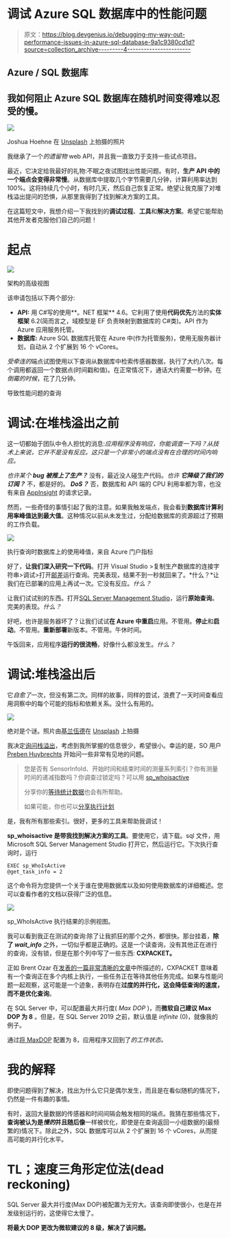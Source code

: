 # 调试 Azure SQL 数据库中的性能问题

> 原文：<https://blog.devgenius.io/debugging-my-way-out-performance-issues-in-azure-sql-database-9a1c9380cd1d?source=collection_archive---------4----------------------->

## Azure / SQL 数据库

## 我如何阻止 Azure SQL 数据库在随机时间变得难以忍受的慢。

![](img/c679e5ef07f6d2f5af0d6bffc674d598.png)

Joshua Hoehne 在 [Unsplash](https://unsplash.com?utm_source=medium&utm_medium=referral) 上拍摄的照片

我继承了一个*的遗留物* web API，并且我一直致力于支持一些试点项目。

最近，它决定给我最好的礼物:不眠之夜试图找出性能问题。有时，**生产 API 中的一个端点会变得非常慢**。从数据库中提取几个字节需要几分钟，计算利用率达到 100%。这将持续几个小时，有时几天，然后自己恢复正常。绝望让我克服了对堆栈溢出提问的恐惧，从那里我得到了找到解决方案的工具。

在这篇短文中，我想介绍一下我找到的**调试过程**、**工具**和**解决方案**。希望它能帮助其他开发者克服他们自己的问题！

# 起点

![](img/b7bdae40e2fb628efde4a906d69af7bc.png)

架构的高级视图

该申请包括以下两个部分:

*   **API:** 用 C#写的使用**。NET 框架** 4.6。它利用了使用**代码优先**方法的**实体框架** 6.2(简而言之，域模型是 EF 负责映射到数据库的 C#类)。API 作为 Azure 应用服务托管。
*   **数据库:** Azure SQL 数据库托管在 Azure 中(作为托管服务)，使用无服务器计划，自动从 2 个扩展到 16 个 vCores。

*受牵连的*端点试图使用以下查询从数据库中检索传感器数据，执行了大约八次。每个调用都返回一个数据点(时间戳和值)。在正常情况下，通话大约需要一秒钟。在*倒霉的时候*，花了几分钟。

导致性能问题的查询

# 调试:在堆栈溢出之前

这一切都始于团队中令人担忧的消息:*应用程序没有响应，你能调查一下吗？从技术上来说，它并不是没有反应。这只是一个非常小的端点没有在合理的时间内响应。*

*也许某个* ***bug 被推上了生产？*** 没有，最近没人碰生产代码。*也许* ***它降级了我们的订阅？*** 不，都是好的。 ***DoS？*** 否，数据库和 API 端的 CPU 利用率都为零，也没有来自 [AppInsight](https://docs.microsoft.com/en-us/azure/azure-monitor/app/app-insights-overview) 的请求记录。

然而，一些奇怪的事情引起了我的注意。如果我触发端点，我会看到**数据库计算利用率峰值达到最大值**。这种情况以前从未发生过，分配给数据库的资源超过了预期的工作负载。

![](img/5083c7acfacae296b5b7554f8efd62bd.png)

执行查询时数据库上的使用峰值，来自 Azure 门户指标

好了，**让我们深入研究一下代码**。打开 Visual Studio >复制生产数据库的连接字符串>调试>打开[邮差](https://www.postman.com/)运行查询。完美表现，结果不到一秒就回来了。*什么？*让我们在已部署的应用上再试一次。它没有反应。*什么？*

让我们试试别的东西。打开[SQL Server Management Studio](https://docs.microsoft.com/en-us/sql/ssms/download-sql-server-management-studio-ssms?view=sql-server-ver15)，运行**原始查询**。完美的表现。*什么？*

好吧，也许是服务器坏了？让我们试试**在 Azure 中重启**应用。不管用。**停止**和**启动**。不管用。**重新部署**新版本。不管用。午休时间。

午饭回来，应用程序**运行的很流畅**，好像什么都没发生。*什么？*

# 调试:堆栈溢出后

它*自愈了*一次，但没有第二次。同样的故事，同样的尝试，浪费了一天时间查看应用洞察中的每个可能的指标和依赖关系。没什么有用的。

![](img/a823425dd514a5870c8fc1009e925351.png)

绝对是个谜。照片由[基兰伍德](https://unsplash.com/@kieran_wood?utm_source=medium&utm_medium=referral)在 [Unsplash](https://unsplash.com?utm_source=medium&utm_medium=referral) 上拍摄

我决定[询问栈溢出](https://stackoverflow.com/questions/62890402/azure-net-framework-with-ef-code-first-and-microsoft-sql-server-sudden-cpu-s?noredirect=1#comment111218372_62890402)，考虑到我所掌握的信息很少，希望很小。幸运的是，SO 用户 [Preben Huybrechts](https://stackoverflow.com/users/639829/preben-huybrechts) 开始问一些非常有见地的问题。

> 您是否有 SensorInfoId、开始时间和结束时间的测量系列索引？你有测量时间的递减指数吗？你调查过锁定吗？可以用 [sp_whoisactive](https://github.com/amachanic/sp_whoisactive/blob/master/who_is_active.sql)
> 
> 分享你的[等待统计数据](https://www.brentozar.com/sql/wait-stats/)也会有所帮助。
> 
> 如果可能，你也可以[分享执行计划](https://www.brentozar.com/pastetheplan/)

是，我有所有那些索引。很好，更多的工具来帮助我调试！

**sp_whoisactive 是带我找到解决方案的工具**。要使用它，请下载。sql 文件，用 Microsoft SQL Server Management Studio 打开它，然后运行它。下次执行查询时，运行

```
EXEC sp_WhoIsActive
@get_task_info = 2
```

这个命令将为您提供一个关于谁在使用数据库以及如何使用数据库的详细概述。您可以查看作者的文档以获得广泛的信息。

![](img/596343a2626c91f6f3338f39c89a8fce.png)

sp_WhoIsActive 执行结果的示例视图。

我可以看到我正在测试的查询:除了让我抓狂的那个之外，都很快。那台挂着，**除了 *wait_info*** 之外，一切似乎都是正确的。这是一个读查询，没有其他正在进行的查询，没有锁，但是在那个列中写了一些东西: **CXPACKET。**

正如 Brent Ozar 在[发表的一篇非常清晰的文章](https://www.brentozar.com/archive/2013/08/what-is-the-cxpacket-wait-type-and-how-do-you-reduce-it/)中所描述的，CXPACKET 意味着有一个查询正在多个内核上执行，一些任务正在等待其他任务完成。如果与性能问题一起观察，这可能是一个迹象，表明存在**过度的并行化，这会降低查询的速度，而不是优化查询**。

在 SQL Server 中，可以配置最大并行度( *Max DOP* )，而**微软自己建议 Max DOP 为 8** 。但是，在 SQL Server 2019 之前，默认值是 *infinite* (0)，就像我的例子。

通过[将 MaxDOP](https://docs.microsoft.com/en-us/sql/database-engine/configure-windows/configure-the-max-degree-of-parallelism-server-configuration-option?view=sql-server-ver15#SSMSProcedure) 配置为 8，应用程序又回到了*的工作状态。*

# 我的解释

即使问题得到了解决，找出为什么它只是偶尔发生，而且是在看似随机的情况下，仍然是一件有趣的事情。

有时，返回大量数据的传感器和时间间隔会触发相同的端点。我猜在那些情况下，**查询被认为是*慢的*并且随后像**一样被优化，即使是在查询返回一小组数据的(最频繁的)情况下。除此之外，SQL 数据库可以从 2 个扩展到 16 个 vCores，从而提高可能的并行化水平。

# TL；速度三角形定位法(dead reckoning)

SQL Server 最大并行度(Max DOP)被配置为无穷大。该查询即使很小，也是在并发级别运行的，这使得它太慢了。

**将最大 DOP 更改为微软建议的 8 级，解决了该问题。**